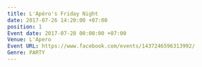 ```yaml
---
title: L'Apéro's Friday Night
date: 2017-07-26 14:20:00 +07:00
position: 1
Event date: 2017-07-28 00:00:00 +07:00
Venue: L'Apero
Event URL: https://www.facebook.com/events/1437246596313992/
Genre: PARTY
---
```


